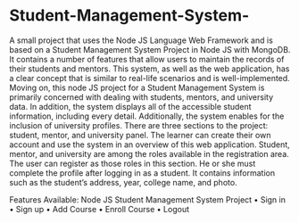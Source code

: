 # Student-Management-System-
A small project that uses the Node JS Language Web Framework and is based on a Student Management System Project in Node JS with MongoDB. 
It contains a number of features that allow users to maintain the records of their students and mentors. This system, as well as the web 
application, has a clear concept that is similar to real-life scenarios and is well-implemented. 
Moving on, this node JS project for a Student Management System is primarily concerned with dealing with students, mentors, and university data. 
In addition, the system displays all of the accessible student information, including every detail. Additionally, the system enables for the inclusion of 
university profiles. There are three sections to the project: student, mentor, and university panel. The learner can create their own account and use 
the system in an overview of this web application. Student, mentor, and university are among the roles available in the registration area. 
The user can register as those roles in this section. He or she must complete the profile after logging in as a student. It contains information such as the 
student’s address, year, college name, and photo.

Features Available: Node JS Student Management System Project
• Sign in
• Sign up
• Add Course
• Enroll Course
• Logout
